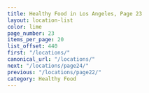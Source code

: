 ```yaml
---
title: Healthy Food in Los Angeles, Page 23
layout: location-list
color: lime
page_number: 23
items_per_page: 20
list_offset: 440
first: "/locations/"
canonical_url: "/locations/"
next: "/locations/page24/"
previous: "/locations/page22/"
category: Healthy Food
---
```


